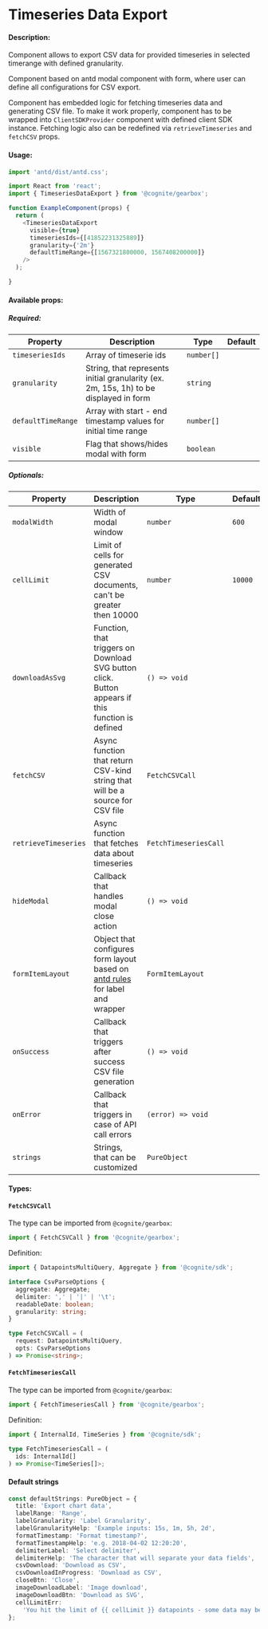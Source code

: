 # Timeseries Data Export

<!-- STORY -->

#### Description:

Component allows to export CSV data for provided timeseries in selected timerange with defined granularity.

Component based on antd modal component with form, where user can define all configurations for CSV export.

Component has embedded logic for fetching timeseries data and generating CSV file. To make it work properly, component
has to be wrapped into `ClientSDKProvider` component with defined client SDK instance. Fetching logic
also can be redefined via `retrieveTimeseries` and `fetchCSV` props.

#### Usage:

```typescript jsx
import 'antd/dist/antd.css';

import React from 'react';
import { TimeseriesDataExport } from '@cognite/gearbox';

function ExampleComponent(props) {
  return (
    <TimeseriesDataExport
      visible={true}
      timeseriesIds={[41852231325889]}
      granularity={'2m'}
      defaultTimeRange={[1567321800000, 1567408200000]}
    />
  );

}
```

#### Available props:

##### Required:

| Property       | Description                                                                           | Type       | Default |
| -------------- | ------------------------------------------------------------------------------------- | ---------- | ------- |
| `timeseriesIds` | Array of timeserie ids                                                                | `number[]` |         |
| `granularity`  | String, that represents initial granularity (ex. 2m, 15s, 1h) to be displayed in form | `string`   |         |
| `defaultTimeRange` | Array with start - end timestamp values for initial time range                                  | `number[]` |         |
| `visible`      | Flag that shows/hides modal with form                                                 | `boolean`  |         |

##### Optionals:

| Property             | Description                                                                                                                   | Type                  | Default |
| -------------------- | ----------------------------------------------------------------------------------------------------------------------------- | --------------------- | ------- |
| `modalWidth`         | Width of modal window                                                                                                         | `number`              | `600`   |
| `cellLimit`          | Limit of cells for generated CSV documents, can't be greater then 10000                                                       | `number`              | `10000` |
| `downloadAsSvg`      | Function, that triggers on Download SVG button click. Button appears if this function is defined                              | `() => void`          |         |
| `fetchCSV`           | Async function that return CSV-kind string that will be a source for CSV file                                                 | `FetchCSVCall`        |         |
| `retrieveTimeseries` | Async function that fetches data about timeseries                                                                             | `FetchTimeseriesCall` |         |
| `hideModal`          | Callback that handles modal close action                                                                                      | `() => void`          |         |
| `formItemLayout`     | Object that configures form layout based on [antd rules](https://ant.design/components/form/#Form.Item) for label and wrapper | `FormItemLayout`      |         |
| `onSuccess`          | Callback that triggers after success CSV file generation                                                                      | `() => void`          |         |
| `onError`            | Callback that triggers in case of API call errors                                                                             | `(error) => void`     |         |
| `strings`            | Strings, that can be customized                                                                                               | `PureObject`          |         |

#### Types:

#### `FetchCSVCall`

The type can be imported from `@cognite/gearbox`:

```typescript
import { FetchCSVCall } from '@cognite/gearbox';
```

Definition:

```typescript
import { DatapointsMultiQuery, Aggregate } from '@cognite/sdk';

interface CsvParseOptions {
  aggregate: Aggregate;
  delimiter: ',' | '|' | '\t';
  readableDate: boolean;
  granularity: string;
}

type FetchCSVCall = (
  request: DatapointsMultiQuery,
  opts: CsvParseOptions
) => Promise<string>;
```

#### `FetchTimeseriesCall`

The type can be imported from `@cognite/gearbox`:

```typescript
import { FetchTimeseriesCall } from '@cognite/gearbox';
```

Definition:

```typescript
import { InternalId, TimeSeries } from '@cognite/sdk';

type FetchTimeseriesCall = (
  ids: InternalId[]
) => Promise<TimeSeries[]>;
```

#### Default strings

```typescript
const defaultStrings: PureObject = {
  title: 'Export chart data',
  labelRange: 'Range',
  labelGranularity: 'Label Granularity',
  labelGranularityHelp: 'Example inputs: 15s, 1m, 5h, 2d',
  formatTimestamp: 'Format timestamp?',
  formatTimestampHelp: 'e.g. 2018-04-02 12:20:20',
  delimiterLabel: 'Select delimiter',
  delimiterHelp: 'The character that will separate your data fields',
  csvDownload: 'Download as CSV',
  csvDownloadInProgress: 'Download as CSV',
  closeBtn: 'Close',
  imageDownloadLabel: 'Image download',
  imageDownloadBtn: 'Download as SVG',
  cellLimitErr:
    'You hit the limit of {{ cellLimit }} datapoints - some data may be omitted',
};
```

